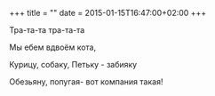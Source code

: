 +++
title = ""
date = 2015-01-15T16:47:00+02:00
+++

Тра-та-та тра-та-та


Мы ебем вдвоём кота, 


Курицу, собаку, Петьку - забияку


Обезьяну, попугая- вот компания такая!


